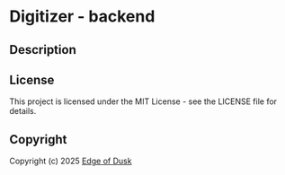 # Digitizer - backend

## Description

## License

This project is licensed under the MIT License - see the LICENSE file for details.

## Copyright

Copyright (c) 2025 [Edge of Dusk](https://edgeofdusk.com)